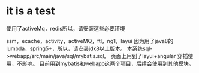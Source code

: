 # it is a test

使用了activeMq，redis所以，请安装这些必要环境

ssm，ecache，activity，activeMQ，ftl，ng1，layui
因为用了java8的lumbda，spring5+，所以，请安装jdk8以上版本。
本系统sql->webapp/src/main/java/sql/mybatis.sql。
页面上用到了layui+angular 穿插使用，不影响。
目前用到mybatis和webapp这两个项目，后续会使用到其他模块。
